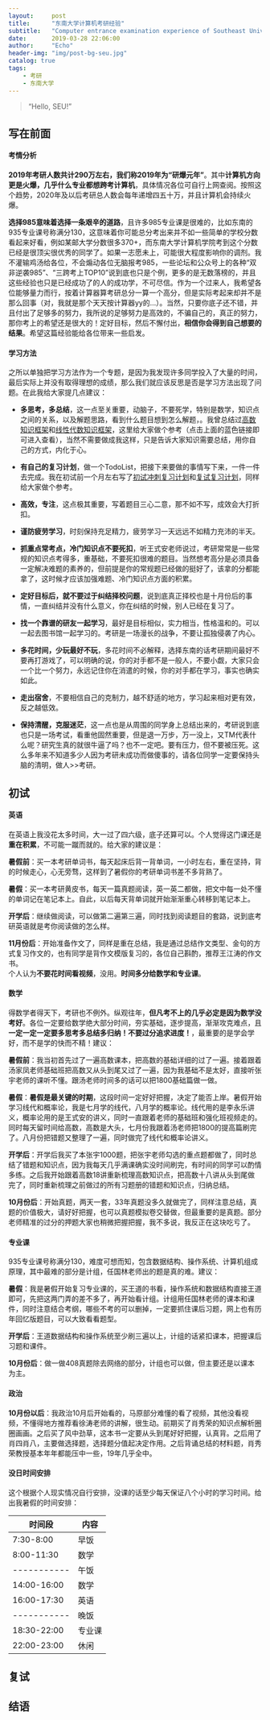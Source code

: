 ```yaml
---
layout:     post
title:      "东南大学计算机考研经验"
subtitle:   "Computer entrance examination experience of Southeast University"
date:       2019-03-28 22:06:00
author:     "Echo"
header-img: "img/post-bg-seu.jpg"
catalog: true
tags:
    - 考研
    - 东南大学
---
```


> “Hello, SEU!”

## 写在前面

#### 考情分析

**2019年考研人数共计290万左右，我们称2019年为“研爆元年”**。其中**计算机方向更是火爆，几乎什么专业都想跨考计算机**，具体情况各位可自行上网查阅。按照这个趋势，2020年及以后考研总人数会每年递增四五十万，并且计算机会持续火爆。

**选择985意味着选择一条艰辛的道路**，且许多985专业课是很难的，比如东南的935专业课号称满分130，这意味着你可能总分考出来并不如一些简单的学校分数看起来好看，例如某邮大学分数很多370+，而东南大学计算机学院考到这个分数已经是很顶尖很优秀的同学了。如果一志愿未上，可能很大程度影响你的调剂。我不灌输鸡汤给各位，不会煽动各位无脑报考985，一些论坛和公众号上的各种“双非逆袭985”、“三跨考上TOP10”说到底也只是个例，更多的是无数落榜的，并且这些经验也只是已经成功了的人的成功学，不可尽信。作为一个过来人，我希望各位能够量力而行，按着计算器算考研总分一算一个高分，但是实际考起来却并不是那么回事（对，我就是那个天天按计算器yy的…）。当然，只要你底子还不错，并且付出了足够多的努力，我所说的足够努力是高效的，不骗自己的，真正的努力，那你考上的希望还是很大的！定好目标，然后不懈付出，**相信你会得到自己想要的结果**。希望这篇经验能给各位带来一些启发。

#### 学习方法

之所以单独把学习方法作为一个专题，是因为我发现许多同学投入了大量的时间，最后实际上并没有取得理想的成绩，那么我们就应该反思是否是学习方法出现了问题。在此我给大家提几点建议：

* **多思考，多总结**，这一点至关重要，动脑子，不要死学，特别是数学，知识点之间的关系，以及解题思路，看到什么题目想到怎么解题，。我曾总结过[高数知识框架](https://www.processon.com/view/link/5c093652e4b0c87510c370c6
)和[线性代数知识框架](https://www.processon.com/view/link/5c0a7307e4b054cdc55a5fc0
)，这里给大家做个参考（点击上面的蓝色链接即可进入查看），当然不需要做成我这样，只是告诉大家知识需要总结，用你自己的方式，内化于心。

* **有自己的复习计划**，做一个TodoList，把接下来要做的事情写下来，一件一件去完成。我在初试前一个月左右写了[初试冲刺复习计划](https://www.processon.com/view/link/5c9d800de4b00f8893ed4d3a)和[复试复习计划](https://www.processon.com/view/link/5c9d8023e4b0ec8ff35d189f)，同样给大家做个参考。

* **高效，专注**，这点极其重要，写着题目三心二意，那不如不写，成效会大打折扣。

* **谨防疲劳学习**，时刻保持充足精力，疲劳学习一天远远不如精力充沛的半天。

* **抓重点常考点，冷门知识点不要死扣**，听王式安老师说过，考研常常是一些常规的知识点考得多，重基础，不要死扣很难的题目。当然想考高分是必须具备一定解决难题的素养的，但前提是你的常规题已经做的挺好了，该拿的分都能拿了，这时候才应该加强难题、冷门知识点方面的积累。

* **定好目标后，就不要过于纠结择校问题**，说到底真正择校也是十月份后的事情，一直纠结并没有什么意义，你在纠结的时候，别人已经在复习了。

* **找一个靠谱的研友一起学习**，最好是目标相似，实力相当，性格温和的。可以一起去图书馆一起学习的。考研是一场漫长的战争，不要让孤独侵袭了内心。

* **多花时间，少玩最好不玩**，多花时间不必解释，选择东南的话考研期间最好不要再打游戏了，可以明确的说，你的对手都不是一般人，不要小觑，大家只会一个比一个努力，永远记住你在消遣的时候，你的对手都在学习，事实也确实如此。

* **走出宿舍**，不要相信自己的克制力，越不舒适的地方，学习起来相对更有效，反之越低效。

* **保持清醒，克服迷茫**，这一点也是从周围的同学身上总结出来的，考研说到底也只是一场考试，看重他固然重要，但是退一万步，万一没上，又TM代表什么呢？研究生真的就很牛逼了吗？也不一定吧。要有压力，但不要被压死。这么多年来不知道多少人因为考研未成功而做傻事的，请各位同学一定要保持头脑的清明，做人>>考研。

## 初试

#### 英语

在英语上我没花太多时间，大一过了四六级，底子还算可以。个人觉得这门课还是**重在积累**，不可能一蹴而就的。给大家的建议是：

**暑假前**：买一本考研单词书，每天起床后背一背单词，一小时左右，重在坚持，背的时候走心，心无旁骛，这样到了暑假你的考研单词书差不多背熟了。

**暑假**：买一本考研黄皮书，每天一篇真题阅读，英一英二都做，把文中每一处不懂的单词记在笔记本上。自此，以后每天背单词就开始渐渐重心转移到笔记本上。

**开学后**：继续做阅读，可以做第二遍第三遍，同时找到阅读题目的套路，说到底考研英语就是考你阅读做的怎么样。

**11月份后**：开始准备作文了，同样是重在总结，我是通过总结作文类型、金句的方式复习作文的，也有同学是背作文模版复习的，各位自己斟酌，推荐王江涛的作文书。  
个人认为**不要花时间看视频**，没用。**时间多分给数学和专业课**。

#### 数学

得数学者得天下，考研也不例外。纵观往年，**但凡考不上的几乎必定是因为数学没考好**。各位一定要给数学绝大部分时间，夯实基础，逐步提高，渐渐攻克难点，且**一定一定一定要多思考多总结多归纳！不要过分追求进度！**，最重要的是学会学好，而不是学的快而不精！建议：

**暑假前**：我当初首先过了一遍高数课本，把高数的基础详细的过了一遍。接着跟着汤家凤老师基础班把高数又从头到尾又过了一遍，因为我基础不是太好，直接听张宇老师的课听不懂。跟汤老师时间多的话可以把1800基础篇做一做。

**暑假**：**暑假是最关键的时期**，这段时间一定好好把握，决定了能否上岸。暑假开始学习线代和概率论，我是七月学的线代，八月学的概率论。线代用的是李永乐讲义，概率论用的是王式安的讲义，同时一直跟着老师的基础班和强化班视频走的。同时每天留时间给高数，高数是大头，七月份我跟着汤老师把1800的提高篇刷完了。八月份把错题又整理了一遍，同时做完了线代和概率论讲义。

**开学后**：开学后我买了本张宇1000题，把张宇老师勾选的重点题都做了，同时总结了错题和知识点，因为我每天几乎满课确实没时间刷完，有时间的同学可以酌情多练。之后我开始跟着高数18讲重新梳理高数知识点，把高数十八讲从头到尾做完了，同时重新梳理之前做过的所有习题册的错题和知识点，归纳总结。

**10月份后**：开始真题，两天一套，33年真题没多久就做完了，同样注意总结，真题的价值极大，请好好把握，也可以真题模拟卷交替做，但最重要的是真题。部分老师精准的过分的押题大家也稍微把握把握，我不多说，我反正在这块吃亏了。

#### 专业课

935专业课号称满分130，难度可想而知，包含数据结构、操作系统、计算机组成原理，其中最难的部分是计组，任国林老师出的题是真的难。建议：

**暑假**：我是暑假开始复习专业课的，买王道的书看，操作系统和数据结构直接王道即可，先把这两门弄的差不多了，再开始看计组。计组用任国林老师的课本和课件，同时注意结合考纲，哪些不考的可以删掉，一定要抓住课后习题，网上也有历年回忆版题目，可以大致看看题型。

**开学后**：王道数据结构和操作系统至少刷三遍以上，计组的话紧扣课本，把握课后习题和课件。

**10月份后**：做一做408真题除去网络的部分，计组也可以做，但主要还是以课本为主。

#### 政治

**10月份以后**：我政治10月后开始看的，马原部分难懂的看了视频，其他没看视频，不懂得地方推荐看徐涛老师的讲解，很生动。前期买了肖秀荣的知识点解析圈圈画画。之后买了风中劲草，这本书一定要从头到尾好好把握，认真背。之后用了肖四肖八，主要做选择题，选择题分值起决定作用。之后背诵总结的材料题，肖秀荣教授基本年年都能压中一些，19年几乎全中。

#### 没日时间安排

这个根据个人现实情况自行安排，没课的话至少每天保证八个小时的学习时间。给出我暑假的时间安排：

|时间段|内容|
|------|--------|
|7:30-8:00|早饭|
|8:00-11:30|数学|
|-----------|午饭|
|14:00-16:00|数学|
|16:00-17:30|英语|
|-----------|晚饭|
|18:30-22:00|专业课|
|22:00-23:00|休闲|

## 复试



## 结语



